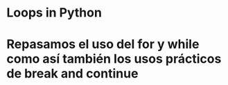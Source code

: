 # Loops in Python
# Repasamos el uso del for y while como así también los usos prácticos de break and continue

